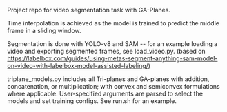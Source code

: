
Project repo for video segmentation task with GA-Planes.

Time interpolation is achieved as the model is trained to predict the middle frame in a sliding window.

Segmentation is done with YOLO-v8 and SAM -- for an example loading a video and exporting segmented frames, see load_video.py. (based on https://labelbox.com/guides/using-metas-segment-anything-sam-model-on-video-with-labelbox-model-assisted-labeling/)

triplane_models.py includes all Tri-planes and GA-planes with addition, concatenation, or multiplication; with convex and semiconvex formulations where applicable. User-specified arguments are parsed to select the models and set training configs. See run.sh for an example.